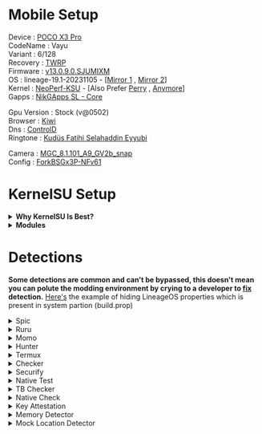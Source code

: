 # Mobile Setup

Device : [POCO X3 Pro](https://www.gsmarena.com/xiaomi_poco_x3_pro-10802.php)<br>
CodeName : Vayu<br>
Variant : 6/128<br>
Recovery : [TWRP](https://eu.dl.twrp.me/vayu/twrp-3.7.1_12-0-vayu.img.html)<br>
Firmware : [v13.0.9.0.SJUMIXM](https://xiaomifirmwareupdater.com/firmware/vayu/stable/V13.0.9.0.SJUMIXM/)<br>
OS : lineage-19.1-20231105 - [[Mirror 1](https://lineage-archive.timschumi.net/build/14772) , [Mirror 2](https://drive.google.com/file/d/18c-ezNr0LoxXy3CNQQxY62XLaoL5QYsI/view?usp=sharing)]<br>
Kernel : [NeoPerf-KSU](https://github.com/chiteroman/kernel_vayu/releases) -  [Also Prefer [Perry](https://t.me/PerryTheKernelCL) , [Anymore](https://xdaforums.com/t/anymoreproject-kernel-for-poco-x3-pro.4658138/)]<br>
Gapps : [NikGApps SL - Core](https://sourceforge.net/projects/nikgapps/files/Releases/NikGapps-SL/)<br>

Gpu Version : Stock (v@0502)<br>
Browser : [Kiwi](https://play.google.com/store/apps/details?id=com.kiwibrowser.browser)<br>
Dns : [ControlD](https://controld.com/free-dns)<br>
Ringtone : [Kudüs Fatihi Selahaddin Eyyubi](https://github.com/ToucH9000/Mobile-Setup/raw/main/Files/O_Kutlu_Zaferin.zip)

Camera : [MGC_8.1.101_A9_GV2b_snap](https://1-dontsharethislink.celsoazevedo.com/file/filesc/MGC_8.1.101_A9_GV2b_snap.apk)<br>
Config : [ForkBSGx3P-NFv61](https://github.com/BEASTover9000/Mobile-Specification/releases/tag/v61)<br>

# KernelSU Setup

<details>
  <summary><b>Why KernelSU Is Best?</b></summary>
  <br>
  
1. Module system based on [OverlayFS](https://en.m.wikipedia.org/wiki/OverlayFS).
2. Lock up the root power in a cage through [App Profile](https://kernelsu.org/guide/app-profile.html).<br>
</details>

<details>
  <summary><b>Modules</b></summary>
  <br>

  1. [Shamiko](https://github.com/LSPosed/LSPosed.github.io/releases).
  2. [Zygisk Next](https://github.com/Dr-TSNG/ZygiskNext/releases).
  3. [HIDEpropLOS](https://github.com/ToucH9000/Mobile-Setup/raw/main/Files/HIDEpropLOS.zip).
  4. [LSPosed MOD](https://github.com/amrelhossieny/LSPosed-MOD/releases).
  5. [Shadow Hosts](https://github.com/ToucH9000/Mobile-Setup/raw/main/Files/Shadow-Hosts.zip).<br>
</details>

# Detections

**Some detections are common and can't be bypassed, this doesn't mean you can polute the modding environment by crying to a developer to [fix](https://github.com/ToucH9000/PIFvayuLOS/blob/main/Details.md) detection.** [Here's](https://github.com/ToucH9000/Mobile-Setup/blob/main/Files/build.prop) the example of hiding LineageOS properties which is present in system partion (build.prop)

<details>
  <summary>Spic</summary>
<br>

![Spic](./Media/Spic.jpg)
</details>
<details>
  <summary>Ruru</summary>
<br>

![Ruru](./Media/Ruru.png)
</details>
<details>
  <summary>Momo</summary>
<br>

![Momo](./Media/Momo.png)
</details>
<details>
  <summary>Hunter</summary>
<br>

![Hunter](./Media/Hunter.png)
</details>
<details>
  <summary>Termux</summary>
<br>

![Termux](./Media/Termux.png)
</details>
<details>
  <summary>Checker</summary>
<br>

![Checker](./Media/Checker.png)
</details>
<details>
  <summary>Securify</summary>
<br>

![Securify](./Media/Securify.png)
</details>
<details>
  <summary>Native Test</summary>
<br>

![Native-Test](./Media/Native-Test.png)
</details>
<details>
  <summary>TB Checker</summary>
<br>
<ol>
<details>
<summary>Result Check Root</summary>
<br>

![TB-Checker-1](./Media/TB-Checker-1.png)
</details>
<details>
<summary>Abnormal Environment</summary>
<br>

![TB-Checker-2](./Media/TB-Checker-2.png)
</details>
<details>
<summary>PM Command</summary>
<br>

![TB-Checker-3](./Media/TB-Checker-3.png)
</details>
<details>
<summary>PM Conventional APIs</summary>
<br>

![TB-Checker-4](./Media/TB-Checker-4.png)
</details>
<details>
<summary>PM Sundry APIs</summary>
<br>

![TB-Checker-5](./Media/TB-Checker-5.png)
</details>
<details>
<summary>PM Intent Queries</summary>
<br>

![TB-Checker-6](./Media/TB-Checker-6.png)
</details>
<details>
<summary>Libc File Detection</summary>
<br>

![TB-Checker-7](./Media/TB-Checker-7.png)
</details>
<details>
<summary>Syscall File Detection</summary>
<br>

![TB-Checker-8](./Media/TB-Checker-8.png)
</details>
</details>
</ol>
<details>
  <summary>Native Check</summary>
<br>

![Native-Check](./Media/Native-Check.png)
</details>
<details>
  <summary>Key Attestation</summary>
<br>

![Key-Attestation](./Media/Key-Attestation.png)
</details>
<details>
  <summary>Memory Detector</summary>
<br>

![Memory-Detector](./Media/Memory-Detector.png)
</details>
<details>
  <summary>Mock Location Detector</summary>
<br>

![Mock-Location-Detector](./Media/Mock-Location-Detector.png)
</details>
